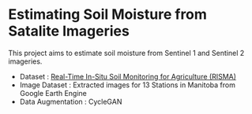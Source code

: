 # Estimating Soil Moisture from Satalite Imageries

This project aims to estimate soil moisture from Sentinel 1 and Sentinel 2 imageries. 

- Dataset : [Real-Time In-Situ Soil Monitoring for Agriculture (RISMA)](https://agriculture.canada.ca/SoilMonitoringStations/)
- Image Dataset : Extracted images for 13 Stations in Manitoba from Google Earth Engine
- Data Augmentation : CycleGAN 

